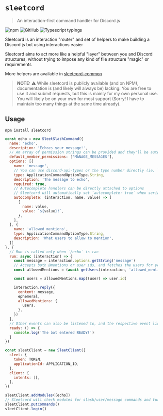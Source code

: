 # `sleetcord`

> An interaction-first command handler for Discord.js

![npm](https://img.shields.io/npm/v/sleetcord) ![GitHub](https://img.shields.io/github/license/AtoraSuunva/sleetcord.svg) ![Typescript typings](https://img.shields.io/npm/types/sleetcord)

Sleetcord is an interaction "router" and set of helpers to make building a Discord.js bot using interactions easier

Sleetcord aims to act more like a helpful "layer" between you and Discord structures, without trying to impose any kind of file structure "magic" or requirements

More helpers are available in [sleetcord-common](https://github.com/AtoraSuunva/sleetcord-common)

> **NOTE:** ⚠️ While sleetcord is publicly available (and on NPM), documentation is (and likely will always be) lacking. You are free to use it and submit requests, but this is mainly for my own personal use. You will likely be on your own for most support (Sorry! I have to maintain too many things at the same time already).

## Usage

`npm install sleetcord`

```js
const echo = new SleetSlashCommand({
  name: 'echo',
  description: 'Echoes your message!',
  // An array of permission strings can be provided and they'll be automatically parsed into a bitfield
  default_member_permissions: ['MANAGE_MESSAGES'],
  options: [{
    name: 'message',
    // You can use discord-api-types or the type number directly (ie. `3`)
    type: ApplicationCommandOptionType.String,
    description: 'The message to echo',
    required: true,
    // Autocomplete handlers can be directly attached to options
    // Sleetcord will automatically set `autocomplete: true` when serializing the body, and will call the autocomplete handler automatically
    autocomplete: (interaction, name, value) => [
      {
        name: value,
        value: `${value}!`,
      },
    ],
  }, {
    name: 'allowed_mentions',
    type: ApplicationCommandOptionType.String,
    description: 'What users to allow to mention',
  }]
}, {
  // Run is called only when `/echo` is ran
  run: async (interaction) => {
    const message = interaction.options.getString('message')
    // Accepts both @mentions or user ids, and fetches the users for you!
    const allowedMentions = (await getUsers(interaction, 'allowed_mentions')) ?? []

    const users = allowedMentions.map((user) => user.id)

    interaction.reply({
      content: message,
      ephemeral,
      allowedMentions: {
        users,
      },
    })
  },
  // Other events can also be listened to, and the respective event listeners will automatically be attached
  ready: () => {
    console.log('The bot entered READY!')
  }
})

const sleetClient = new SleetClient({
  sleet: {
    token: TOKEN,
    applicationId: APPLICATION_ID,
  },
  client: {
    intents: [],
  },
})

sleetClient.addModules([echo])
// Sleetcord will check modules for slash/user/message commands and turn them into JSON, then send them
sleetClient.putCommands()
sleetClient.login()
```
